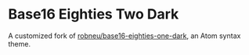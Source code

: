 # Base16 Eighties Two Dark

A customized fork of [robneu/base16-eighties-one-dark][], an Atom syntax theme.

[robneu/base16-eighties-one-dark]: https://github.com/robneu/base16-eighties-one-dark
